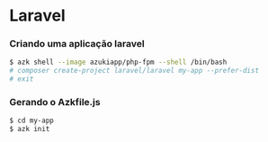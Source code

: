 # Laravel

### Criando uma aplicação laravel

```sh
$ azk shell --image azukiapp/php-fpm --shell /bin/bash
# composer create-project laravel/laravel my-app --prefer-dist
# exit
```

### Gerando o Azkfile.js

```sh
$ cd my-app
$ azk init
```

